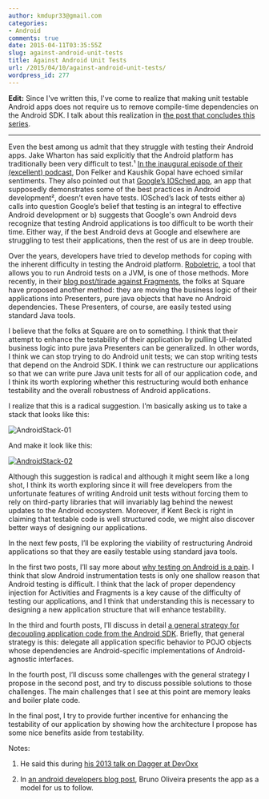 ```yaml
---
author: kmdupr33@gmail.com
categories:
- Android
comments: true
date: 2015-04-11T03:35:55Z
slug: against-android-unit-tests
title: Against Android Unit Tests
url: /2015/04/10/against-android-unit-tests/
wordpress_id: 277
---
```


**Edit:** Since I've written this, I've come to realize that making unit testable Android apps does not require us to remove compile-time dependencies on the Android SDK. I talk about this realization in [the post that concludes this series](http://philosophicalhacker.com/2015/05/22/what-ive-learned-from-trying-to-make-an-android-app-unit-testable/).



* * *



Even the best among us admit that they struggle with testing their Android apps. Jake Wharton has said explicitly that the Android platform has traditionally been very difficult to test.¹ [In the inaugural episode of their (excellent) podcast](http://fragmentedpodcast.com/episodes/1/), Don Felker and Kaushik Gopal have echoed similar sentiments. They also pointed out that [Google’s IOSched app](https://github.com/google/iosched), an app that supposedly demonstrates some of the best practices in Android development², doesn’t even have tests. IOSched’s lack of tests either a) calls into question Google’s belief that testing is an integral to effective Android development or b) suggests that Google's own Android devs recognize that testing Android applications is too difficult to be worth their time. Either way, if the best Android devs at Google and elsewhere are struggling to test their applications, then the rest of us are in deep trouble.

Over the years, developers have tried to develop methods for coping with the inherent difficulty in testing the Android platform. [Roboletric](http://robolectric.org/), a tool that allows you to run Android tests on a JVM, is one of those methods. More recently, in their [blog post/tirade against Fragments](https://corner.squareup.com/2014/10/advocating-against-android-fragments.html), the folks at Square have proposed another method: they are moving the business logic of their applications into Presenters, pure java objects that have no Android dependencies. These Presenters, of course, are easily tested using standard Java tools.

I believe that the folks at Square are on to something. I think that their attempt to enhance the testability of their application by pulling UI-related business logic into pure java Presenters can be generalized. In other words, I think we can stop trying to do Android unit tests; we can stop writing tests that depend on the Android SDK. I think we can restructure our applications so that we can write pure Java unit tests for all of our application code, and I think its worth exploring whether this restructuring would both enhance testability and the overall robustness of Android applications.

I realize that this is a radical suggestion. I’m basically asking us to take a stack that looks like this:

![AndroidStack-01](http://www.philosophicalhacker.com/wp-content/uploads/2015/04/androidstack-01.png)

And make it look like this:

[![AndroidStack-02](http://www.philosophicalhacker.com/wp-content/uploads/2015/04/androidstack-02.png)](http://www.philosophicalhacker.com/wp-content/uploads/2015/04/androidstack-02.png)

Although this suggestion is radical and although it might seem like a long shot, I think its worth exploring since it will free developers from the unfortunate features of writing Android unit tests without forcing them to rely on third-party libraries that will invariably lag behind the newest updates to the Android ecosystem. Moreover, if Kent Beck is right in claiming that testable code is well structured code, we might also discover better ways of designing our applications.

In the next few posts, I’ll be exploring the viability of restructuring Android applications so that they are easily testable using standard java tools.

In the first two posts, I’ll say more about [why testing on Android is a pain](http://philosophicalhacker.com/2015/04/17/why-android-unit-testing-is-so-hard-pt-1/). I think that slow Android instrumentation tests is only one shallow reason that Android testing is difficult. I think that the lack of proper dependency injection for Activities and Fragments is a key cause of the difficulty of testing our applications, and I think that understanding this is necessary to designing a new application structure that will enhance testability.

In the third and fourth posts, I’ll discuss in detail [a general strategy for decoupling application code from the Android SDK](http://www.philosophicalhacker.com/2015/05/01/how-to-make-our-android-apps-unit-testable-pt-1/). Briefly, that general strategy is this: delegate all application specific behavior to POJO objects whose dependencies are Android-specific implementations of Android-agnostic interfaces.

In the fourth post, I’ll discuss some challenges with the general strategy I propose in the second post, and try to discuss possible solutions to those challenges. The main challenges that I see at this point are memory leaks and boiler plate code.

In the final post, I try to provide further incentive for enhancing the testability of our application by showing how the architecture I propose has some nice benefits aside from testability.[
](http://www.philosophicalhacker.com/wp-content/uploads/2015/04/androidstack-01.png)

Notes:




  1. He said this during [his 2013 talk on Dagger at DevOxx](https://www.parleys.com/tutorial/529bde2ce4b0e619540cc3ae)


  2. In [an android developers blog post](http://android-developers.blogspot.com/2014/07/google-io-2014-app-source-code-now.html), Bruno Oliveira presents the app as a model for us to follow.
